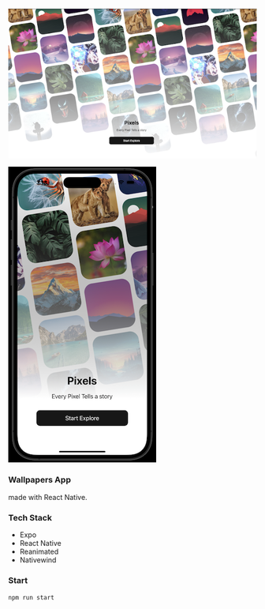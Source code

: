 <img
   src="./docs/ss2.png"
/>

<img
   src="./docs/ss.png"
/>

### Wallpapers App

made with React Native.

### Tech Stack

- Expo
- React Native
- Reanimated
- Nativewind

### Start

```
npm run start
```
